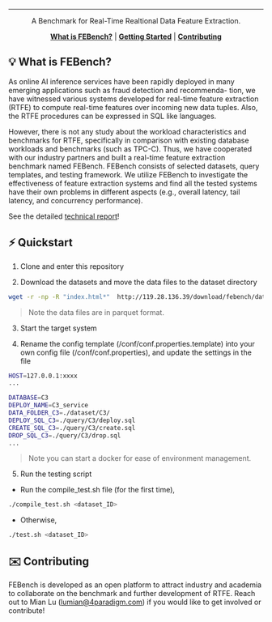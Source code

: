 <div align="center">

-----
A Benchmark for Real-Time Realtional Data Feature Extraction.


[**What is FEBench?**](#-what-is-febench)
| [**Getting Started**](#%EF%B8%8F-quickstart)
| [**Contributing**](#%EF%B8%8F-contributing)
</div>


## 💡 What is FEBench?

As online AI inference services have been rapidly deployed in many emerging applications such as fraud detection and recommenda- tion, we have witnessed various systems developed for real-time feature extraction (RTFE) to compute real-time features over incoming new data tuples. Also, the RTFE procedures can be expressed in SQL like languages. 

However, there is not any study about the workload characteristics and benchmarks for RTFE, specifically in comparison with existing database workloads and benchmarks (such as TPC-C). Thus, we have cooperated with our industry partners and built a real-time feature extraction benchmark named FEBench. FEBench consists of selected datasets, query templates, and testing framework. We utilize FEBench to investigate the effectiveness of feature extraction systems and find all the tested systems have their own problems in different aspects (e.g., overall latency, tail latency, and concurrency performance). 

See the detailed [technical report](https://github.com/decis-bench/febench/blob/main/paper/febench.pdf)!

## ⚡️ Quickstart

1. Clone and enter this repository

2. Download the datasets and move the data files to the dataset directory

  ```sh
  wget -r -np -R "index.html*"  http://119.28.136.39/download/febench/data/; cp -r <dataset directory> ./dataset
  ```

> Note the data files are in parquet format.

3. Start the target system

4. Rename the config template (/conf/conf.properties.template) into your own config file (/conf/conf.properties), and update the settings in the file 

  ```sh
HOST=127.0.0.1:xxxx
...

DATABASE=C3
DEPLOY_NAME=C3_service
DATA_FOLDER_C3=./dataset/C3/
DEPLOY_SQL_C3=./query/C3/deploy.sql
CREATE_SQL_C3=./query/C3/create.sql
DROP_SQL_C3=./query/C3/drop.sql
...

  ```

> Note you can start a docker for ease of environment management.


5. Run the testing script

- Run the compile_test.sh file (for the first time),

```bash
./compile_test.sh <dataset_ID>
```

- Otherwise,

```bash
./test.sh <dataset_ID>
```

## ✉️ Contributing
FEBench is developed as an open platform to attract industry and academia to collaborate on the benchmark and further development of RTFE. Reach out to Mian Lu (lumian@4paradigm.com) if you would like to get involved or contribute!
